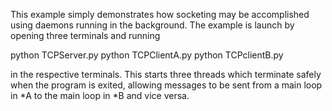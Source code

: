 This example simply demonstrates how socketing may be accomplished
using daemons running in the background. The example is launch by
opening three terminals and running

python TCPServer.py
python TCPClientA.py
python TCPclientB.py

in the respective terminals. This starts three threads which
terminate safely when the program is exited, allowing messages to
be sent from a main loop in *A to the main loop in *B and vice versa.
